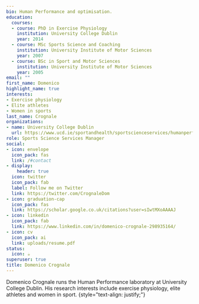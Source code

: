 ```yaml
---
bio: Human Performance and optimisation.
education:
  courses:
  - course: PhD in Exercise Physiology
    institution: University College Dublin
    year: 2014
  - course: MSc Sports Science and Coaching
    institution: University Institute of Motor Sciences
    year: 2007
  - course: BSc in Sport and Motor Sciences
    institution: University Institute of Motor Sciences
    year: 2005
email: ""
first_name: Domenico
highlight_name: true
interests:
- Exercise physiology
- Elite athletes
- Women in sports
last_name: Crognale
organizations:
- name: University College Dublin
  url: https://www.ucd.ie/sportandhealth/sportscienceservices/humanperformancelaboratory/
role: Sports Science Services Manager
social:
- icon: envelope
  icon_pack: fas
  link: /#contact
- display:
    header: true
  icon: twitter
  icon_pack: fab
  label: Follow me on Twitter
  link: https://twitter.com/CrognaleDom
- icon: graduation-cap
  icon_pack: fas
  link: https://scholar.google.co.uk/citations?user=sIwtMXoAAAAJ
- icon: linkedin
  icon_pack: fab
  link: https://www.linkedin.com/in/domenico-crognale-298935164/
- icon: cv
  icon_pack: ai
  link: uploads/resume.pdf
status:
  icon: ☕️
superuser: true
title: Domenico Crognale
---
```


Domenico Crognale runs the Human Performance laboratory at University College Dublin. His research interests include exercise physiology, elite athletes and women in sport.
{style="text-align: justify;"}
